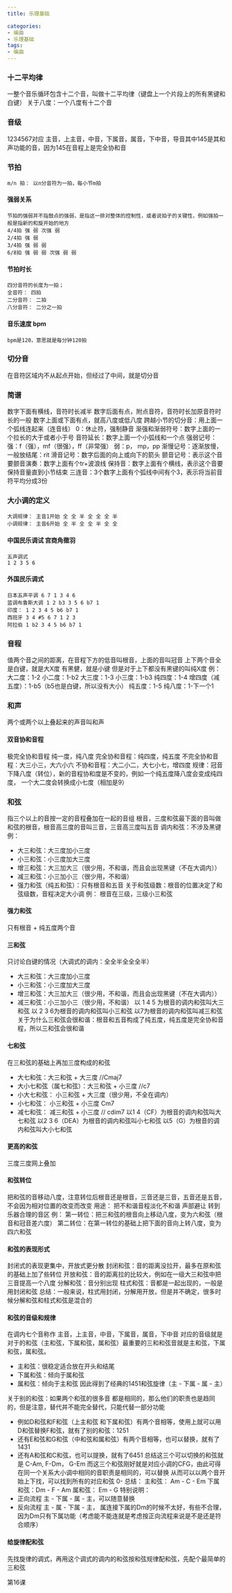 ```yaml
---
title: 乐理基础

categories: 
- 编曲
- 乐理基础
tags:
- 编曲
---
```


### 十二平均律
一整个音乐循环包含十二个音，叫做十二平均律（键盘上一个片段上的所有黑键和白键）
关于八度：一个八度有十二个音

### 音级
1234567对应 主音，上主音，中音，下属音，属音，下中音，导音其中145是其和声功能的音，因为145在音程上是完全协和音

### 节拍
    m/n 拍： 以n分音符为一拍，每小节m拍
#### 强弱关系
    节拍的强弱并不指鼓点的强弱，是指这一排对整体的控制性，或者说拍子的关键性，例如强拍一般是指新的和旋开始的地方
    4/4拍 强 弱 次强 弱
    2/4拍 强 弱
    3/4拍 强 弱 弱
    6/8拍 强 弱 弱 次强 弱 弱
#### 节拍时长
    四分音符的长度为一拍；
    全音符： 四拍
    二分音符： 二拍
    八分音符： 二分之一拍
#### 音乐速度 bpm
    bpm是120，意思就是每分钟120拍
### 切分音
在音符区域内不从起点开始，但经过了中间，就是切分音


### 简谱
数字下面有横线，音符时长减半
数字后面有点，附点音符，音符时长加原音符时长的一般
数字上面或下面有点，就高八度或低八度
跨越小节的切分音：用上面一个弧线连起来（连音线）
0：休止符，强制静音
渐强和渐弱符号：数字上面的一个拉长的大于或者小于号
音符延长：数字上面一个小弧线和一个点
强弱记号：强：f（强），mf（很强），ff（非常强） 弱：p， mp，pp
渐慢记号：逐渐放慢，一般放结尾：rit
滑音记号：数字后面的向上或向下的箭头
颤音记号：表示这个音要颤音演奏：数字上面有个tr+波浪线
保持音：数字上面有个横线，表示这个音要保持音量直到小节结束
三连音：3个数字上面有个弧线中间有个3，表示将当前音符平均分成3份


### 大小调的定义
    大调规律： 主音1开始 全 全 半 全 全 全 半
    小调规律： 主音6开始 全 半 全 全 半 全 全
#### 中国民乐调试 宫商角徵羽
    五声调式
    1 2 3 5 6
#### 外国民乐调式
    日本五声平调 6 7 1 3 4 6
    蓝调布鲁斯大调 1 2 b3 3 5 6 b7 1
    印度： 1 2 3 4 5 b6 b7 1
    西班牙 3 4 #5 6 7 1 2 3
    阿拉伯 1 b2 3 4 5 b6 b7 1

### 音程
值两个音之间的距离，在音程下方的低音叫根音，上面的音叫冠音
上下两个音全是白键，就是大X度
有黑健，就是小键
但是对于上下都没有黑键的叫纯X度
例：
大二度：1-2
小二度：1-b2
大三度：1-3
小三度：1-b3
纯四度：1-4
增四度（减五度）：1-b5（b5也是白键，所以没有大小）
纯五度：1-5
纯八度：1-下一个1

### 和声
两个或两个以上叠起来的声音叫和声
#### 双音协和音程
极完全协和音程 纯一度，纯八度
完全协和音程：纯四度，纯五度
不完全协和音程：大三小三，大六小六
不协和音程：大二小二，大七小七，增四度
规律：冠音下降八度（转位），新的音程协和度是不变的，例如一个纯五度降八度会变成纯四度，
一个大二度会转换成小七度（相加是9）

### 和弦
指三个以上的音按一定的音程叠加在一起的音组
根音，三度和弦最下面的音叫做和弦的根音，根音高三度的音叫三音，三音高三度叫五音
调内和弦：不涉及黑键
例：
- 大三和弦：大三度加小三度
- 小三和弦：小三度加大三度
- 增三和弦：大三加大三（很少用，不和谐，而且会出现黑键（不在大调内））
- 减三和弦：小三加小三（很少用，不和谐）
- 强力和弦（纯五和弦）：只有根音和五音
关于和弦级数：根音的位置决定了和弦级数，音程决定大小调
例：
根音在三级，三级小三和弦

#### 强力和弦
只有根音 + 纯五度两个音

#### 三和弦
只讨论白键的情况（大调式的调内：全全半全全全半）
- 大三和弦：大三度加小三度
- 小三和弦：小三度加大三度
- 增三和弦：大三加大三（很少用，不和谐，而且会出现黑键（不在大调内））
- 减三和弦：小三加小三（很少用，不和谐）
以 1 4 5 为根音的调内和弦叫大三和弦
以 2 3 6为根音的调内和弦叫小三和弦
以7为根音的调内和弦叫减三和弦
关于为什么三和弦会很和谐：根音和五音构成了纯五度，纯五度是完全协和音程，所以三和弦会很和谐

#### 七和弦
在三和弦的基础上再加三度构成的和弦
- 大七和弦：大三和弦 + 大三度 //Cmaj7
- 大小七和弦（属七和弦）：大三和弦 + 小三度 //c7
- 小大七和弦： 小三和弦 + 大三度（很少用，不全在调内）
- 小七和弦： 小三和弦 + 小三度 Cm7
- 减七和弦： 减三和弦 + 小三度 // cdim7
以1 4（CF）为根音的调内和弦叫大七和弦
以2 3 6（DEA）为根音的调内和弦叫小七和弦
以5（G）为根音的调内和弦叫大小七和弦

#### 更高的和弦
三度三度网上叠加

#### 和弦转位
把和弦的音移动八度，注意转位后根音还是根音，三音还是三音，五音还是五音，不会因为相对位置的改变而改变
用途：
把不和谐音程淡化不和谐
声部避让
转到乐器合理的音区
例：
第一转位：把三和弦的根音向上移动八度，变为六和弦（根音和冠音差六度）
第二转位：在第一转位的基础上把下面的音向上转八度，变为四六和弦

#### 和弦的表现形式
封闭式的表现更集中，开放式更分散
封闭和弦：音的距离没拉开，最多在原和弦的基础上加了些转位
开放和弦：音的距离拉的比较大，例如在一级大三和弦中把三音提高一个八度
分解和弦：音分别出现
柱式和弦：音都是一起出现的，一般是用封闭和弦
总结：一般来说，柱式用封闭，分解用开放，但是并不确定，很多时候分解和弦和柱式和弦是混合的

#### 和弦的音级和规律
在调内七个音称作 主音，上主音，中音，下属音，属音，下中音
对应的音级就是对于的和弦（主和弦，下属和弦，属和弦）最重要的三和和弦音就是主和弦，下属和弦，属和弦。
- 主和弦：很稳定适合放在开头和结尾
- 下属和弦：倾向于属和弦
- 属和弦：倾向于主和弦
因此得到了经典的1451和弦旋律（主 - 下属 - 属 - 主）

关于别的和弦：如果两个和弦的很多音 都是相同的，那么他们的职责也是趋同的，但是注意，替代并不能完全替代，只能代替一部分功能
- 例如D和弦和F和弦（上主和弦 和下属和弦）有两个音相等，使用上就可以用D和弦替换F和弦，就有了别的和弦：1251
- 还有E和弦和G和弦（中和弦和属和弦）有两个音相等，也可以替换，就有了1431
- 还有A和弦和C和弦，也可以提换，就有了6451
总结这三个可以切换的和弦就是 C-Am, F-Dm， G-Em
而这三个和弦刚好就是对应小调的CFG，由此可得在同一个关系大小调中相同的音职责是相同的，可以替换
从而可以以两个音开始上下找，可以找到所有的对应和弦 0-
总结：
主和弦： Am - C - Em
下属和弦：Dm - F - Am
属和弦： Em - G
特别说明：
- 正向流程 主 - 下属 - 属 - 主，可以随意替换
- 反向流程 主 - 属 - 下属 - 主， 属连接下属的Dm的时候不太好，有些不合理，因为Dm只有下属功能（考虑能不能连就是考虑按正向流程来说是不是还是符合顺序）

#### 给旋律配和弦
先找旋律的调式，再用这个调式的调内的和弦按和弦规律配和弦，先配个最简单的三和弦

第16课